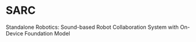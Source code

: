 # SARC
Standalone Robotics: Sound-based Robot Collaboration System  with On-Device Foundation Model

